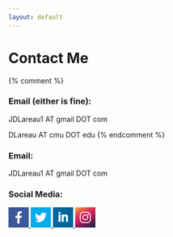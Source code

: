 ```yaml
---
layout: default
---
```


# Contact Me #
{% comment %}
### Email (either is fine): ###

JDLareau1 AT gmail DOT com

DLareau AT cmu DOT edu
{% endcomment %}
### Email: ###

JDLareau1 AT gmail DOT com

### Social Media: ###
<div>
<a href="https://www.facebook.com/DLareau">
<img border="0" alt="W3Schools" src="/assets/images/social_media/facebook.png" width="40" height="40">
</a>
<a href="https://twitter.com/flybye22">
<img border="0" alt="W3Schools" src="/assets/images/social_media/twitter.png" width="40" height="40">
</a>
<a href="https://www.linkedin.com/in/dillon-lareau-b1349575/">
<img border="0" alt="W3Schools" src="/assets/images/social_media/linkedin.png" width="40" height="40">
</a>
<a href="https://www.instagram.com/dlareau22/">
<img border="0" alt="W3Schools" src="/assets/images/social_media/instagram.png" width="40" height="40">
</a>
</div>
